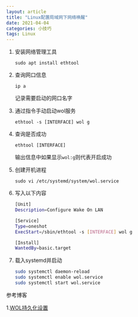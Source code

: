 ```yaml
---
layout: article
title: "Linux配置局域网下网络唤醒"
date: 2021-04-04
categories: 小技巧
tags: Linux
---
```


1. 安装网络管理工具

   `sudo apt install ethtool`

2. 查询网口信息

   `ip a`

   记录需要启动的网口名字

3. 通过指令手动启动wol服务

   `ethtool -s [INTERFACE] wol g`

4. 查询是否成功

   `ethtool [INTERFACE]`

   输出信息中如果显示`wol:g`则代表开启成功

5. 创建开机进程

   `sudo vi /etc/systemd/system/wol.service`

6. 写入以下内容

   ```bash
   [Unit]
   Description=Configure Wake On LAN
   
   [Service]
   Type=oneshot
   ExecStart=/sbin/ethtool -s [INTERFACE] wol g
   
   [Install]
   WantedBy=basic.target
   ```

7. 载入systemd并启动

   ```bash
   sudo systemctl daemon-reload
   sudo systemctl enable wol.service
   sudo systemctl start wol.service
   ```

参考博客

1.[WOL持久化设置](https://my.oschina.net/u/4408675/blog/4450878)
